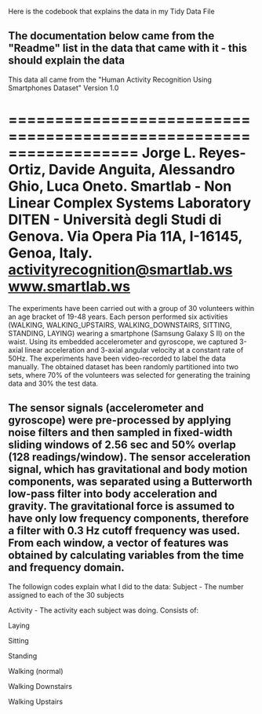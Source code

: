Here is the codebook that explains the data in my Tidy Data File

The documentation below came from the "Readme" list in the data that came with it - this should explain the data
------------------------------------------------------------------------------------------------
This data all came from the "Human Activity Recognition Using Smartphones Dataset" Version 1.0

==================================================================
Jorge L. Reyes-Ortiz, Davide Anguita, Alessandro Ghio, Luca Oneto.
Smartlab - Non Linear Complex Systems Laboratory
DITEN - Università degli Studi di Genova.
Via Opera Pia 11A, I-16145, Genoa, Italy.
activityrecognition@smartlab.ws
www.smartlab.ws
==================================================================

The experiments have been carried out with a group of 30 volunteers within an age bracket of 19-48 years.
Each person performed six activities (WALKING, WALKING_UPSTAIRS, WALKING_DOWNSTAIRS, SITTING, STANDING, LAYING)
wearing a smartphone (Samsung Galaxy S II) on the waist. Using its embedded accelerometer and gyroscope,
we captured 3-axial linear acceleration and 3-axial angular velocity at a constant rate of 50Hz.
The experiments have been video-recorded to label the data manually. 
The obtained dataset has been randomly partitioned into two sets, where 70% of the volunteers was selected
for generating the training data and 30% the test data. 

The sensor signals (accelerometer and gyroscope) were pre-processed by applying noise filters and 
then sampled in fixed-width sliding windows of 2.56 sec and 50% overlap (128 readings/window).
The sensor acceleration signal, which has gravitational and body motion components, was separated 
using a Butterworth low-pass filter into body acceleration and gravity. The gravitational force is
assumed to have only low frequency components, therefore a filter with 0.3 Hz cutoff frequency was used.
From each window, a vector of features was obtained by calculating variables from the time and frequency domain.
------------------------------------------------------------------------------------------------

The followign codes explain what I did to the data:
Subject - The number assigned to each of the 30 subjects

Activity - The activity each subject was doing.  Consists of:

  Laying
  
  Sitting
  
  Standing
  
  Walking (normal)
  
  Walking Downstairs
  
  Walking Upstairs
  
    

